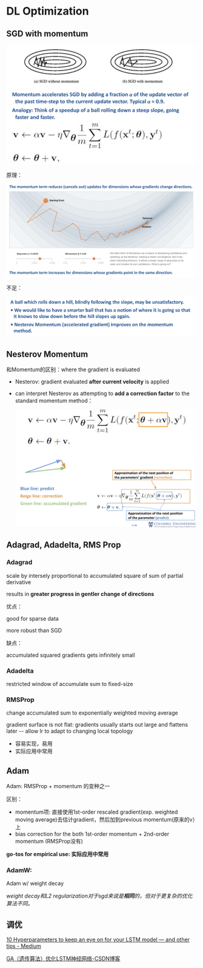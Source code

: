 # DL Optimization

## SGD with momentum

<img src="opt.assets/Screen Shot 2022-10-01 at 10.01.04 PM.png" alt="Screen Shot 2022-10-01 at 10.01.04 PM" style="zoom:50%;" /><img src="opt.assets/Screen Shot 2022-10-01 at 10.00.27 PM.png" alt="Screen Shot 2022-10-01 at 10.00.27 PM" style="zoom:50%;" />

原理：

<img src="opt.assets/Screen Shot 2022-10-01 at 9.54.58 PM.png" alt="Screen Shot 2022-10-01 at 9.54.58 PM" style="zoom:50%;" />



不足：

<img src="opt.assets/Screen Shot 2022-10-01 at 10.00.10 PM.png" alt="Screen Shot 2022-10-01 at 10.00.10 PM" style="zoom:50%;" />

## Nesterov Momentum

和Momentum的区别：where the gradient is evaluated

- Nesterov: gradient evaluated **after current velocity** is applied

- can interpret Nesterov as attempting to **add a correction factor** to the standard momentum method：

  <img src="opt.assets/Screen Shot 2022-10-01 at 9.57.49 PM.png" alt="Screen Shot 2022-10-01 at 9.57.49 PM" style="zoom:50%;" />

  <img src="opt.assets/Screen Shot 2022-10-01 at 10.01.59 PM.png" alt="Screen Shot 2022-10-01 at 10.01.59 PM" style="zoom:50%;" />

  

## Adagrad, Adadelta, RMS Prop

### Adagrad

scale by intersely proportional to accumulated square of sum of partial derivative 

results in **greater progress in gentler change of directions**

优点：

good for sparse data

more robust than SGD

缺点：

accumulated squared gradients gets infinitely small

### **Adadelta** 

restricted window of accumulate sum to fixed-size

### **RMSProp** 

change accumulated sum to exponentially weighted moving average

gradient surface is not flat: gradients usually starts out large and flattens later -- allow lr to adapt to changing local topology 

- 容易实现，易用
- 实际应用中常用

## Adam

Adam: RMSProp + momentum 的变种之一

区别：

- momentum项: 直接使用1st-order rescaled gradient(exp. weighted moving average)去估计gradient，然后加到previous momentum(原来的v）上
- bias correction for the both 1st-order momentum + 2nd-order momentum (RMSProp没有)

**go-tos for empirical use: 实际应用中常用**

### AdamW: 

Adam w/ weight decay 

*weight decay和L2 regularization对于sgd来说是**相同**的，但对于更复杂的优化算法不同。*

## 调优

[10 Hyperparameters to keep an eye on for your LSTM model — and other tips - Medium](https://medium.com/geekculture/10-hyperparameters-to-keep-an-eye-on-for-your-lstm-model-and-other-tips-f0ff5b63fcd4) 

 [GA（遗传算法）优化LSTM神经网络-CSDN博客](https://blog.csdn.net/Vertira/article/details/122403571) 